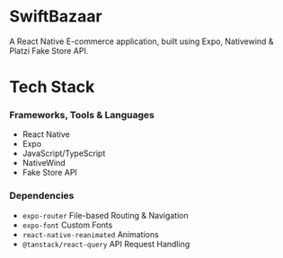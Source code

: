 # SwiftBazaar

A React Native E-commerce application, built using Expo, Nativewind & Platzi Fake Store API.

# Tech Stack

### Frameworks, Tools & Languages

- React Native
- Expo
- JavaScript/TypeScript
- NativeWind
- Fake Store API

### Dependencies

- `expo-router` File-based Routing & Navigation
- `expo-font` Custom Fonts
- `react-native-reanimated` Animations
- `@tanstack/react-query` API Request Handling
